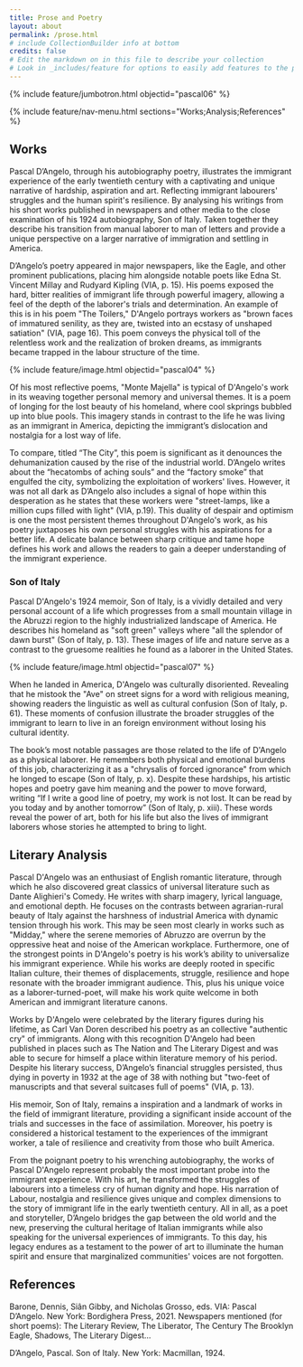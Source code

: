 ```yaml
---
title: Prose and Poetry
layout: about
permalink: /prose.html
# include CollectionBuilder info at bottom
credits: false
# Edit the markdown on in this file to describe your collection
# Look in _includes/feature for options to easily add features to the page
---
```


{% include feature/jumbotron.html objectid="pascal06" %}

{% include feature/nav-menu.html sections="Works;Analysis;References" %}

## Works


Pascal D’Angelo, through his autobiography poetry, illustrates the immigrant experience of the early twentieth century with a captivating and unique narrative of hardship, aspiration and art. Reflecting immigrant labourers' struggles and the human spirit's resilience. By analysing his writings from his short works published in newspapers and other media to the close examination of his 1924 autobiography, Son of Italy. Taken together they describe his transition from manual laborer to man of letters and provide a unique perspective on a larger narrative of immigration and settling in America.

D’Angelo’s poetry appeared in major newspapers, like the Eagle, and other prominent publications, placing him alongside notable poets like Edna St. Vincent Millay and Rudyard Kipling (VIA, p. 15). His poems exposed the hard, bitter realities of immigrant life through powerful imagery, allowing a feel of the depth of the laborer's trials and determination. An example of this is in his poem "The Toilers," D'Angelo portrays workers as "brown faces of immatured senility, as they are, twisted into an ecstasy of unshaped satiation" (VIA, page 16). This poem conveys the physical toll of the relentless work and the realization of broken dreams, as immigrants became trapped in the labour structure of the time. 

{% include feature/image.html objectid="pascal04" %}

Of his most reflective poems, "Monte Majella" is typical of D'Angelo's work in its weaving together personal memory and universal themes. It is a poem of longing for the lost beauty of his homeland, where cool skprings bubbled up into blue pools. This imagery stands in contrast to the life he was living as an immigrant in America, depicting the immigrant’s dislocation and nostalgia for a lost way of life.

To compare, titled “The City”, this poem is significant as it denounces the dehumanization caused by the rise of the industrial world. D’Angelo writes about the “hecatombs of aching souls” and the “factory smoke” that engulfed the city, symbolizing the exploitation of workers' lives. However, it was not all dark as D’Angelo also includes a signal of hope within this desperation as he states that these workers were "street-lamps, like a million cups filled with light" (VIA, p.19). This duality of despair and optimism is one the most persistent themes throughout D'Angelo's work, as his poetry juxtaposes his own personal struggles with his aspirations for a better life. A delicate balance between sharp critique and tame hope defines his work and allows the readers to gain a deeper understanding of the immigrant experience.
### Son of Italy
Pascal D'Angelo's 1924 memoir, Son of Italy, is a vividly detailed and very personal account of a life which progresses from a small mountain village in the Abruzzi region to the highly industrialized landscape of America. He describes his homeland as "soft green" valleys where "all the splendor of dawn burst" (Son of Italy, p. 13). These images of life and nature serve as a contrast to the gruesome realities he found as a laborer in the United States. 

{% include feature/image.html objectid="pascal07" %}

When he landed in America, D'Angelo was culturally disoriented. Revealing that he mistook the "Ave" on street signs for a word with religious meaning, showing readers the linguistic as well as cultural confusion (Son of Italy, p. 61). These moments of confusion illustrate the broader struggles of the immigrant to learn to live in an foreign environment without losing his cultural identity.

The book’s most notable passages are those related to the life of D'Angelo as a physical laborer. He remembers both physical and emotional burdens of this job, characterizing it as a "chrysalis of forced ignorance" from which he longed to escape (Son of Italy, p. x). Despite these hardships, his artistic hopes and poetry gave him meaning and the power to move forward, writing “If I write a good line of poetry, my work is not lost. It can be read by you today and by another tomorrow” (Son of Italy, p. xiii). These words reveal the power of art, both for his life but also the lives of immigrant laborers whose stories he attempted to bring to light. 


## Literary Analysis

Pascal D'Angelo was an enthusiast of English romantic literature, through which he also discovered great classics of universal literature such as Dante Alighieri's Comedy. He writes with sharp imagery, lyrical language, and emotional depth. He focuses on the contrasts between agrarian-rural beauty of Italy against the harshness of industrial America with dynamic tension through his work. This may be seen most clearly in works such as "Midday," where the serene memories of Abruzzo are overrun by the oppressive heat and noise of the American workplace. Furthermore, one of the strongest points in D'Angelo's poetry is his work’s ability to universalize his immigrant experience. While his works are deeply rooted in specific Italian culture, their themes of displacements, struggle, resilience and hope resonate with the broader immigrant audience. This, plus his unique voice as a laborer-turned-poet, will make his work quite welcome in both American and immigrant literature canons.

Works by D'Angelo were celebrated by the literary figures during his lifetime, as Carl Van Doren described his poetry as an collective "authentic cry" of immigrants. Along with this recognition D'Angelo had been published in places such as The Nation and The Literary Digest and was able to secure for himself a place within literature memory of his period. Despite his literary success, D’Angelo’s financial struggles persisted, thus dying in poverty in 1932 at the age of 38 with nothing but "two-feet of manuscripts and that several suitcases full of poems" (VIA, p. 13).

His memoir, Son of Italy, remains a inspiration and a landmark of works in the field of immigrant literature, providing a significant inside account of the trials and successes in the face of assimilation. Moreover, his poetry is considered a historical testament to the experiences of the immigrant worker, a tale of resilience and creativity from those who built America.

From the poignant poetry to his wrenching autobiography, the works of Pascal D'Angelo represent probably the most important probe into the immigrant experience. With his art, he transformed the struggles of labourers into a timeless cry of human dignity and hope. His narration of Labour, nostalgia and resilience gives unique and complex dimensions to the story of immigrant life in the early twentieth century. All in all, as a poet and storyteller, D’Angelo bridges the gap between the old world and the new, preserving the cultural heritage of Italian immigrants while also speaking for the universal experiences of immigrants. To this day, his legacy endures as a testament to the power of art to illuminate the human spirit and ensure that marginalized communities' voices are not forgotten.



## References

Barone, Dennis, Siân Gibby, and Nicholas Grosso, eds. VIA: Pascal D’Angelo. New York: Bordighera Press, 2021.
     Newspapers mentioned (for short poems): The Literary Review, The Liberator, The Century The Brooklyn Eagle, Shadows, The Literary Digest...

D’Angelo, Pascal. Son of Italy. New York: Macmillan, 1924.


